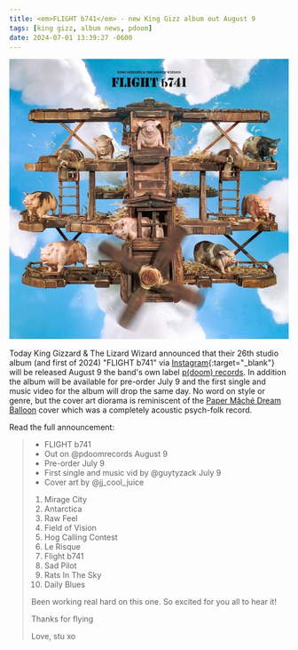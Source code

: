 ```yaml
---
title: <em>FLIGHT b741</em> - new King Gizz album out August 9
tags: [king gizz, album news, pdoom]
date: 2024-07-01 13:39:27 -0600
---
```

![FLIGHT b741 album cover art](/assets/img/news/flight-b741.jpg)

Today King Gizzard & The Lizard Wizard announced that their 26th studio album (and first of 2024) "FLIGHT b741" via [Instagram](https://www.instagram.com/p/C85E7hsys3q/){:target="_blank"} will be released August 9 the band's own label [p(doom) records](https://gizzhead.org/2024/05/08/pdoom.html). In addition the album will be available for pre-order July 9 and the first single and music video for the album will drop the same day. No word on style or genre, but the cover art diorama is reminiscent of the [Paper Mâché Dream Balloon](https://en.wikipedia.org/wiki/Paper_Mâché_Dream_Balloon) cover which was a completely acoustic psych-folk record.

Read the full announcement:
>- FLIGHT b741
>- Out on @pdoomrecords August 9
> - Pre-order July 9
>- First single and music vid by @guytyzack July 9
>- Cover art by @jj_cool_juice
>
>1. Mirage City
>2. Antarctica
>3. Raw Feel
>4. Field of Vision
>5. Hog Calling Contest 
>6. Le Risque
>7. Flight b741
>8. Sad Pilot
>9. Rats In The Sky
>10. Daily Blues
> 
> Been working real hard on this one. So excited for you all to hear it!
> 
> Thanks for flying
> 
> Love, stu xo
